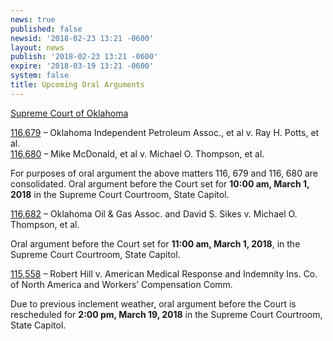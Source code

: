 ```yaml
---
news: true
published: false
newsid: '2018-02-23 13:21 -0600'
layout: news
publish: '2018-02-23 13:21 -0600'
expire: '2018-03-19 13:21 -0600'
system: false
title: Upcoming Oral Arguments
---
```

<u>Supreme Court of Oklahoma</u>

[116,679]() – Oklahoma Independent Petroleum Assoc., et al v. Ray H. Potts, et al.  
[116,680]() – Mike McDonald, et al v. Michael O. Thompson, et al.

For purposes of oral argument the above matters 116, 679 and 116, 680 are consolidated.
Oral argument before the Court set for **10:00 am, March 1, 2018** in the Supreme Court Courtroom, State Capitol.

[116,682]() – Oklahoma Oil & Gas Assoc. and David S. Sikes v. Michael O. Thompson, et al.

Oral argument before the Court set for **11:00 am, March 1, 2018**, in the Supreme Court Courtroom, State Capitol.

[115,558]() – Robert Hill v. American Medical Response and Indemnity Ins. Co. of North America and Workers’ Compensation Comm.  

Due to previous inclement weather, oral argument before the Court is rescheduled for **2:00 pm, March 19, 2018** in the Supreme Court Courtroom, State Capitol.
